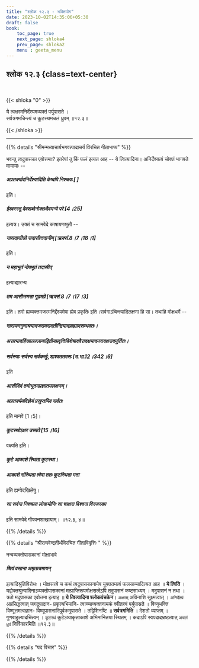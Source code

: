 ```yaml
---
title: "श्लोक १२.३ - भक्तियोग"
date: 2023-10-02T14:35:06+05:30
draft: false
book:
    toc_page: true
    next_page: shloka4
    prev_page: shloka2
    menu : geeta_menu
---
```




## श्लोक १२.३ {class=text-center}

<br/>

{{< shloka  "0"  >}}

ये त्वक्षरमनिर्देश्यमव्यक्तं पर्युपासते ।  
सर्वत्रगमचिन्त्यं च कूटस्थमचलं ध्रुवम् ॥१२.३॥

{{< /shloka >}}

---


{{% details "श्रीमन्मध्वाचार्यभगवत्पादाचर्य विरचित  गीताभाष्य" %}}

भवन्तु त्वदुपासका एवोत्तमाः? इतरेषां तु किं फलं इत्यत आह -- 
ये त्वित्यादिना। अनिर्देश्यत्वं चोक्तं भागवते मायायाः -- 
##### अप्रतर्क्यादनिर्देश्यादिति केष्वपि निश्चयः [ ] 
इति। 
##### ईश्वरस्तु देवशब्देनोक्तःदैवमन्ये परे [4।25]  
इत्यत्र। उक्तं च सामवेदे काषायणश्रुतौ -- 
##### नासदासीन्नो सदासीत्तदानीम् [ऋक्सं.8।7।18।1] 
इति। 
##### न महाभूतं नोपभूतं तदासीत् 
इत्याद्यारभ्य 
##### तम आसीत्तमसा गूढमग्रे [ऋक्सं.8।7।17।3] 
इति। तमो ह्यव्यक्तमजरमनिर्द्देश्यमेषा ह्येव प्रकृतिः इति।सर्वगाऽचिन्त्यादिलक्षणा हि सा। तथाहि मोक्षधर्मे -- 
##### नारायणगुणाश्रयादजरामरादतीन्द्रियादग्राह्यादसम्भवतः। 
##### असत्यादहिंस्राल्ललामाद्वितीयप्रवृत्तिविशेषादवैरादक्षयादमरादक्षरादमूर्तितः। 
##### सर्वस्याः सर्वस्य सर्वकर्त्तुः,शाश्वततमसः [म.भा.12।342।6] 
इति 
##### आसीदिदं तमोभूतमप्रज्ञातमलक्षणम्। 
##### अप्रतर्क्यमविज्ञेयं प्रसुप्तमिव सर्वतः 
इति मानवे [1।5]।
##### कूटस्थोऽक्षर उच्यते [15।16] 
वक्ष्यति इति। 
##### कूटे आकाशे स्थिता कूटस्था। 
##### आकाशे संस्थिता त्वेषा ततः कूटस्थिता मता 
इति ह्यग्वेदखिलेषु। 
##### सा सर्वगा निश्चला लोकयोनिः सा चाक्षरा विश्वगा विरजस्का 
इति सामवेदे गौपवनशाखायाम्। ॥१२.३, ४॥

{{% /details %}}



{{% details "श्रीराघवेन्द्रतीर्थविरचित गीताविवृत्तिः " %}}

नन्वव्यक्तोपासकानां मोक्षाभावे 
##### श्रियं वसाना अमृतत्वमायन्‌ 
इत्यादिश्रुतिविरोधः । मोक्षसत्त्वे च कथं 
त्वदुपासकानामेव युक्ततमत्वं
फलसाम्यादित्यत आह ॥ **ये त्विति** । 
यद्वोक्तश्रुत्यादिनाऽव्यक्तोपासकानां 
मत्प्राप्तिरूपमोक्षसत्देऽपि तदुपासनं कष्टसाध्यम्‌ । 
मदुपासनं न तथा । त्रतो मदुपासका एवोत्तमा इत्याह 
॥ **ये त्वित्यादिना श्लोकपंचकेन**। 
`अक्षरम्` अविनाशि सूक्ष्मत्वात्‌ । 
`अनिर्देश्यं` अप्रसिद्धत्वात्‌ 
जगदुपादान- प्रकृत्यभिमानि- त्वाच्चाव्यक्तनामकं 
श्वीतत्त्वं पर्युपासते । विष्णुभक्ति 
विष्णूत्तमत्वज्ञान- विष्णूपासनादिपूर्वकमुपासते । 
तद्विशिनष्टि ॥ **सर्वत्रगमिति** । देशतो 
व्याप्तम्‌ । गुणबाहुल्यादचिंत्यम्‌ । `कूटस्थं` 
कूटेऽव्याकृताकाशे अभिमानितया 
स्थितम्‌ । कदाऽपि स्वपदादभ्रष्टत्वात् `अचलं` `ध्रुवं` 
निर्विकारमिति ॥१२.३॥

{{% /details %}}



{{% details "पद विचार" %}}


{{% /details %}}
